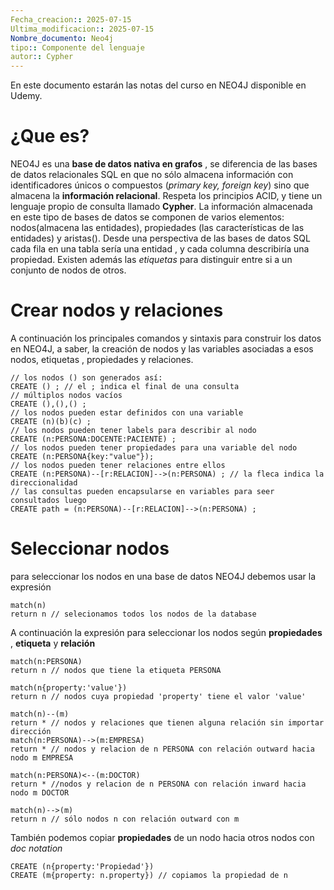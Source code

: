 ```yaml
---
Fecha_creacion:: 2025-07-15
Ultima_modificacion:: 2025-07-15
Nombre_documento: Neo4j
tipo:: Componente del lenguaje
autor:: Cypher
---
```


En este documento estarán las notas del curso en NEO4J disponible en Udemy. 
# ¿Que es?

NEO4J es una **base de datos nativa en grafos** , se diferencia de las bases de datos relacionales SQL en que no sólo almacena información con identificadores únicos o compuestos (*primary key, foreign key*) sino que almacena la **información relacional**. Respeta los principios ACID, y tiene un lenguaje propio de consulta llamado **Cypher**. La información almacenada en este tipo de bases de datos se componen de varios elementos: nodos(almacena las entidades), propiedades (las características de las entidades) y aristas(). Desde una perspectiva de las bases de datos SQL cada fila en una tabla sería una entidad , y cada columna describiría una propiedad. Existen además las *etiquetas* para distinguir entre si a un conjunto de nodos de otros. 

# Crear nodos y relaciones

A continuación los principales comandos y sintaxis para construir los datos en NEO4J, a saber, la creación de nodos y las variables asociadas a esos nodos, etiquetas , propiedades y relaciones. 

```cypher fold title:create_node ln:true 
// los nodos () son generados así: 
CREATE () ; // el ; indica el final de una consulta 
// múltiplos nodos vacíos
CREATE (),(),() ;
// los nodos pueden estar definidos con una variable
CREATE (n)(b)(c) ;
// los nodos pueden tener labels para describir al nodo  
CREATE (n:PERSONA:DOCENTE:PACIENTE) ;
// los nodos pueden tener propiedades para una variable del nodo
CREATE (n:PERSONA{key:"value"});
// los nodos pueden tener relaciones entre ellos
CREATE (n:PERSONA)--[r:RELACION]-->(n:PERSONA) ; // la fleca indica la direccionalidad 
// las consultas pueden encapsularse en variables para seer consultados luego
CREATE path = (n:PERSONA)--[r:RELACION]-->(n:PERSONA) ;
```
# Seleccionar nodos
para seleccionar los nodos en una base de datos NEO4J debemos usar la expresión
```cypher fold title:expretion_node ln:true
match(n)
return n // selecionamos todos los nodos de la database
```
A continuación  la expresión para seleccionar los nodos según **propiedades** , **etiqueta** y **relación**

```cypher fold title:march_node ln:true 
match(n:PERSONA)
return n // nodos que tiene la etiqueta PERSONA

match(n{property:'value'})
return n // nodos cuya propiedad 'property' tiene el valor 'value'

match(n)--(m)
return * // nodos y relaciones que tienen alguna relación sin importar dirección
match(n:PERSONA)-->(m:EMPRESA)
return * // nodos y relacion de n PERSONA con relación outward hacia nodo m EMPRESA

match(n:PERSONA)<--(m:DOCTOR)
return * //nodos y relacion de n PERSONA con relación inward hacia nodo m DOCTOR

match(n)-->(m)
return n // sólo nodos n con relación outward con m 
```

También podemos copiar **propiedades** de un nodo hacia otros nodos con *doc notation*

```cypher fold title:copy_node ln:true 
CREATE (n{property:'Propiedad'})
CREATE (m{property: n.property}) // copiamos la propiedad de n
```
